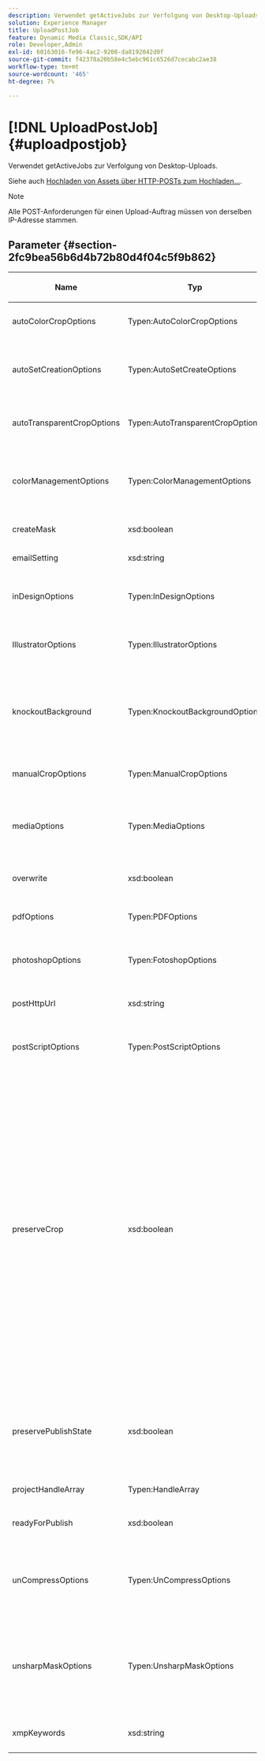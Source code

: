 ```yaml
---
description: Verwendet getActiveJobs zur Verfolgung von Desktop-Uploads.
solution: Experience Manager
title: UploadPostJob
feature: Dynamic Media Classic,SDK/API
role: Developer,Admin
exl-id: 60163016-fe96-4ac2-9208-da8192042d0f
source-git-commit: f42378a20b58e4c5ebc961c6526d7cecabc2ae38
workflow-type: tm+mt
source-wordcount: '465'
ht-degree: 7%

---
```


# [!DNL UploadPostJob]{#uploadpostjob}

Verwendet getActiveJobs zur Verfolgung von Desktop-Uploads.

Siehe auch [Hochladen von Assets über HTTP-POSTs zum Hochladen...](../../c-http-post.md#concept-457855c0cdc943339ca1f1bed356991d).

>[!NOTE]
>
>Alle POST-Anforderungen für einen Upload-Auftrag müssen von derselben IP-Adresse stammen.

## Parameter {#section-2fc9bea56b6d4b72b80d4f04c5f9b862}

<table id="table_04100BB8ABD84EF68B0A7CE3AD946414"> 
 <thead> 
  <tr> 
   <th colname="col1" class="entry"> <p>Name </p> </th> 
   <th colname="col2" class="entry"> <p>Typ </p> </th> 
   <th colname="col3" class="entry"> <p>Erforderlich? </p> </th> 
   <th colname="col4" class="entry"> <p>Beschreibung </p> </th> 
  </tr> 
 </thead>
 <tbody> 
  <tr> 
   <td colname="col1"> <span class="codeph"> <span class="varname"> autoColorCropOptions</span> </span> </td> 
   <td colname="col2"> <span class="codeph"> Typen:AutoColorCropOptions</span> </td> 
   <td colname="col3"> <p>Nein </p> </td> 
   <td colname="col4"> <p>Optionen für automatische Zuschnitte von Bildern basierend auf Farben. </p> </td> 
  </tr> 
  <tr> 
   <td colname="col1"> <span class="codeph"> <span class="varname"> autoSetCreationOptions</span> </span> </td> 
   <td colname="col2"> <span class="codeph"> Typen:AutoSetCreateOptions</span> </td> 
   <td colname="col3"> <p>Nein </p> </td> 
   <td colname="col4"> <p>Array von Skripten zur automatischen Set-Generierung, die auf hochgeladene Dateien angewendet werden. </p> </td> 
  </tr> 
  <tr> 
   <td colname="col1"> <span class="codeph"> <span class="varname"> autoTransparentCropOptions</span> </span> </td> 
   <td colname="col2"> <span class="codeph"> Typen:AutoTransparentCropOptions</span> </td> 
   <td colname="col3"> <p>Nein </p> </td> 
   <td colname="col4"> <p>Entfernt den Leerraum von den Kanten der Bilder basierend auf Transparenz. </p> </td> 
  </tr> 
  <tr> 
   <td colname="col1"> <span class="codeph"> <span class="varname"> colorManagementOptions</span> </span> </td> 
   <td colname="col2"> <span class="codeph"> Typen:ColorManagementOptions</span> </td> 
   <td colname="col3"> <p>Nein </p> </td> 
   <td colname="col4"> <p>Optionen, die Sie während eines Uploads angeben können. Die Einstellung wirkt sich darauf aus, wie die Farbe für den Upload verwaltet wird. </p> </td> 
  </tr> 
  <tr> 
   <td colname="col1"> <span class="codeph"> <span class="varname"> createMask</span> </span> </td> 
   <td colname="col2"> <span class="codeph"> xsd:boolean</span> </td> 
   <td colname="col3"> <p><b>Ja</b> </p> </td> 
   <td colname="col4"> <p>Ob eine Maske erstellt werden soll. </p> </td> 
  </tr> 
  <tr> 
   <td colname="col1"> <span class="codeph"> <span class="varname"> emailSetting</span> </span> </td> 
   <td colname="col2"> <span class="codeph"> xsd:string</span> </td> 
   <td colname="col3"> <p><b>Ja</b> </p> </td> 
   <td colname="col4"> <p>Auswahl der E-Mail-Einstellungen. </p> </td> 
  </tr> 
  <tr> 
   <td colname="col1"> <span class="codeph"> <span class="varname"> inDesignOptions</span> </span> </td> 
   <td colname="col2"> <span class="codeph"> Typen:InDesignOptions</span> </td> 
   <td colname="col3"> <p>Nein </p> </td> 
   <td colname="col4"> <p>Optionen zum Hochladen von InDesign-Dateien auf den Image-Server. </p> </td> 
  </tr> 
  <tr> 
   <td colname="col1"> <span class="codeph"> <span class="varname"> IllustratorOptions</span> </span> </td> 
   <td colname="col2"> <span class="codeph"> Typen:IllustratorOptions</span> </td> 
   <td colname="col3"> <p>Nein </p> </td> 
   <td colname="col4"> <p>Optionen zum Hochladen von Illustrator-Dateien auf den Image-Server. </p> </td> 
  </tr> 
  <tr> 
   <td colname="col1"> <span class="codeph"> <span class="varname"> knockoutBackground</span> </span> </td> 
   <td colname="col2"> <span class="codeph"> Typen:KnockoutBackgroundOptions</span> </td> 
   <td colname="col3"> <p>Nein </p> </td> 
   <td colname="col4"> <p>Maskieren Sie den Hintergrund für ausgewählte Bilder. Auf diese Weise können Sie sie in anderen Ebenen mit einer Transparenz außerhalb des Betreffbilds überlagern. Optional. </p> <p>Siehe<a href="../../types/c-data-types/r-knockout-background-options.md#reference-9196371848964d91842b337640791c9c" format="dita" scope="local"> KnockoutBackgroundOptions</a>. </p> </td> 
  </tr> 
  <tr> 
   <td colname="col1"> <span class="codeph"> <span class="varname"> manualCropOptions</span> </span> </td> 
   <td colname="col2"> <span class="codeph"> Typen:ManualCropOptions</span> </td> 
   <td colname="col3"> <p>Nein </p> </td> 
   <td colname="col4"> <p>Optionen für manuelles Zuschneiden von Bildern. </p> </td> 
  </tr> 
  <tr> 
   <td colname="col1"> <span class="codeph"> <span class="varname"> mediaOptions</span> </span> </td> 
   <td colname="col2"> <span class="codeph"> Typen:MediaOptions</span> </td> 
   <td colname="col3"> <p>Nein </p> </td> 
   <td colname="col4"> <p>Optionen, mit denen Sie ein Miniaturbild aus dem Video festlegen können. </p> <p>Siehe <a href="../../types/c-data-types/r-media-options.md#reference-18618fc6803a4b6e994bbb48eba93b5b" format="dita" scope="local"> MediaOptions</a>. </p> </td> 
  </tr> 
  <tr> 
   <td colname="col1"> <span class="codeph"> <span class="varname"> overwrite</span> </span> </td> 
   <td colname="col2"> <span class="codeph"> xsd:boolean</span> </td> 
   <td colname="col3"> <p>Ja</p> </td> 
   <td colname="col4"> <p>Gibt an, ob Dateien beim Hochladen überschrieben werden sollen. </p> </td> 
  </tr> 
  <tr> 
   <td colname="col1"> <span class="codeph"> <span class="varname"> pdfOptions</span> </span> </td> 
   <td colname="col2"> <span class="codeph"> Typen:PDFOptions</span> </td> 
   <td colname="col3"> <p>Nein</p> </td> 
   <td colname="col4"> <p>Optionen zum Hochladen von PDF-Dateien auf den Image-Server. </p> </td> 
  </tr> 
  <tr> 
   <td colname="col1"> <span class="codeph"> <span class="varname"> photoshopOptions</span> </span> </td> 
   <td colname="col2"> <span class="codeph"> Typen:FotoshopOptions</span> </td> 
   <td colname="col3"> <p>Nein </p> </td> 
   <td colname="col4"> <p>Optionen zum Hochladen von Photoshop-Dateien auf den Image-Server. </p> </td> 
  </tr> 
  <tr> 
   <td colname="col1"> <span class="codeph"> <span class="varname"> postHttpUrl</span> </span> </td> 
   <td colname="col2"> <span class="codeph"> xsd:string</span> </td> 
   <td colname="col3"> <p>Nein </p> </td> 
   <td colname="col4"> <p>Die URL, in die die Dateien hochgeladen werden. </p> </td> 
  </tr> 
  <tr> 
   <td colname="col1"> <span class="codeph"> <span class="varname"> postScriptOptions</span> </span> </td> 
   <td colname="col2"> <span class="codeph"> Typen:PostScriptOptions</span> </td> 
   <td colname="col3"> <p>Nein </p> </td> 
   <td colname="col4"> <p>Optionen zum Hochladen von Post-Script-Dateien auf den Image-Server. </p> </td> 
  </tr> 
  <tr> 
   <td colname="col1"> <span class="codeph"> <span class="varname"> preserveCrop</span> </span> </td> 
   <td colname="col2"> <span class="codeph"> xsd:boolean</span> </td> 
   <td colname="col3"> <p>Nein </p> </td> 
   <td colname="col4"> <p>Steuert die Beibehaltung einer vorhandenen Definition des Zuschnitts. Der Standardwert ist „true“.</p> <p>Wenn Sie den Parameter manualCropOptions und die entsprechenden Werte angeben, werden die neuen Werte (außer 0,0,0,0) unabhängig vom Wert preserveCrop auf das Asset angewendet.</p><p>Wenn Sie <i>not</i> den Parameter manualCropOptions angeben, wird der Wert von preserveCrop beibehalten. Und im Fall von "true"werden die vorhandenen preserveCrop-Werte beibehalten. im Fall von false werden die Werte preserveCrop entfernt.</p><p>Beispiel:</p><p><p>&lt;preservecrop&gt;false&lt;/preservecrop&gt;<br />&lt;manualcropoptions&gt;<br />   &lt;left&gt;190&lt;/left&gt;<br />   &lt;right&gt;310&lt;/right&gt;<br />   &lt;top&gt;160&lt;/top&gt;<br />   &lt;bottom&gt;120&lt;/bottom&gt;<br />&lt;/manualcropoptions&gt;</p></td> 
  </tr> 
  <tr> 
   <td colname="col1"> <span class="codeph"> <span class="varname"> preservePublishState</span> </span> </td> 
   <td colname="col2"> <span class="codeph"> xsd:boolean</span> </td> 
   <td colname="col3"> <p><b>Ja</b> </p> </td> 
   <td colname="col4"> <p>Steuert, ob der Veröffentlichungsstatus eines vorhandenen Assets beim Überschreiben beibehalten wird. Wenn nicht festgelegt, wird die Standardeinstellung für das Unternehmen verwendet. </p> </td> 
  </tr> 
  <tr> 
   <td colname="col1"> <span class="codeph"> <span class="varname"> projectHandleArray</span> </span> </td> 
   <td colname="col2"> <span class="codeph"> Typen:HandleArray</span> </td> 
   <td colname="col3"> <p>Nein </p> </td> 
   <td colname="col4"> <p>Array von Projekt-Handles. </p> </td> 
  </tr> 
  <tr> 
   <td colname="col1"> <span class="codeph"> <span class="varname"> readyForPublish</span> </span> </td> 
   <td colname="col2"> <span class="codeph"> xsd:boolean</span> </td> 
   <td colname="col3"> <p><b>Ja</b> </p> </td> 
   <td colname="col4"> <p>Gibt an, ob die Dateien für die Veröffentlichung markiert sind. </p> </td> 
  </tr> 
  <tr> 
   <td colname="col1"> <span class="codeph"> <span class="varname"> unCompressOptions</span> </span> </td> 
   <td colname="col2"> <span class="codeph"> Typen:UnCompressOptions</span> </td> 
   <td colname="col3"> <p>Nein </p> </td> 
   <td colname="col4"> <p>Extrahieren und verarbeiten Sie den Inhalt der hochgeladenen TAR-/ZIP-Dateien mit diesen optionalen Einstellungen. </p> <p>Siehe <a href="../../types/c-data-types/r-uncompress-options.md#reference-510ec7028b1540bc9b58745f242d49d5" format="dita" scope="local"> UnCompressOptions</a>. </p> </td> 
  </tr> 
  <tr> 
   <td colname="col1"> <span class="codeph"> <span class="varname"> unsharpMaskOptions</span> </span> </td> 
   <td colname="col2"> <span class="codeph"> Typen:UnsharpMaskOptions</span> </td> 
   <td colname="col3"> <p>Nein </p> </td> 
   <td colname="col4"> <p>Optionen, mit denen Sie die Einstellungen der Unschärfemaske beim Erstellen einer optimierten Pyramid TIF-Datei steuern können. Verwenden Sie diese Einstellungen, um die Bildschärfe zu verbessern. </p> <p>Siehe <a href="../../types/c-data-types/r-unsharp-mask-options.md#reference-b9a96244d7ee4424bc4ac3c23be3be3d" format="dita" scope="local"> UnsharpMaskOptions</a>. </p> </td> 
  </tr> 
  <tr> 
   <td colname="col1"><span class="codeph"><span class="varname"> xmpKeywords</span></span> </td> 
   <td colname="col2"><span class="codeph"> xsd:string</span> </td> 
   <td colname="col3"> <p>Nein </p> </td> 
   <td colname="col4"> <p>Eine zusätzliche Metadatenoption für alle Elemente im Upload-Auftrag. </p> </td> 
  </tr> 
 </tbody> 
</table>
